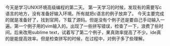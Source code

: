 今天是学习UNIX环境高级编程的第二天。
	第一天学习的时候，发现有的需要写c语言的地方，没有准备好输入环境。所有就把c语言的例子放弃了。
	今天主要完成的就是准备好了，找到官网，下载了源码。但是没有个例子还是要自己手动输入一遍。第一个例子用的vim输入的。出现了一些拼写错误，检查了一下，浪费了些时间。后来改用sublime text，试着写了第二个例子，果真效率提高了不少。ide真的是能提高效率。但是检查拼写的时候，在过程中，对例子多了些理解。